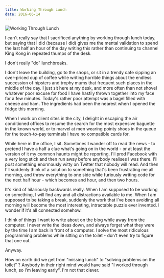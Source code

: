 ```yaml
---
title: Working Through Lunch
date: 2016-06-14
---
```


![Working Through Lunch](https://source.unsplash.com/l7dbl-sUg3k/1600x900)

I can't really say that I sacrificed anything by working through lunch today, but saying that I did (because I did) gives me the mental validation to spend the last half an hour of the day writing this rather than continuing to channel King Kong in repeated thumps of the desk.

I don't really "do" lunchbreaks.

I don't leave the building, go to the shops, or sit in a trendy cafe sipping an over-priced cup of coffee while writing horrible things about the endless succession of hipsters and trophy mums that frequent such places in the middle of the day. I just sit here at my desk, and more often than not shovel whatever poor excuse for food I have hastily thrown together into my face for a few minutes. Today's rather poor attempt was a bagel filled with cheese and ham. The ingredients had been the nearest when I opened the fridge this morning.

When I work on client sites in the city, I delight in escaping the air conditioned offices to resume the search for the most expensive baguette in the known world, or to marvel at men wearing pointy shoes in the queue for the touch-to-pay terminals I have no compatible cards for.

While here in the office, I sit. Sometimes I wander off to read the news - to pretend I have a half a clue what's going on in the world - or at least the version of it my common haunts might be reporting. I'll prod Facebook with a very long stick and then run away before anybody realises I was there. I'll post something enormously witty on Twitter that nobody will read. And then I'll suddenly think of a solution to something that's been frustrating me all morning, and throw everything to one side while furiously writing code for the next half hour - which becomes and hour, and then two hours.

It's kind of hilariously backwards really. When I am supposed to be working on something, I will find any and all distractions available to me. When I am supposed to be taking a break, suddenly the work that I've been avoiding all morning will become the most interesting, intractable puzzle ever invented. I wonder if it's all connected somehow.

I think of things I want to write about on the blog while away from the computer. I never write the ideas down, and always forget what they were by the time I am back in front of a computer. I solve the most ridiculous programming problems while sitting on the toilet - don't even try to figure that one out.

Anyway.

How on earth did we get from "missing lunch" to "solving problems on the toilet" ? Anybody in their right mind would have said "I worked through lunch, so I'm leaving early". I'm not that clever.